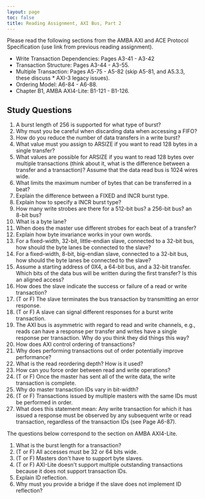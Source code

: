 ```yaml
---
layout: page
toc: false
title: Reading Assignment, AXI Bus, Part 2
---
```



Please read the following sections from the AMBA AXI and ACE Protocol Specification (use link from previous reading assignment).

* Write Transaction Dependencies: Pages A3-41 - A3-42
* Transaction Structure: Pages A3-44 - A3-55.
* Multiple Transaction: Pages A5-75 - A5-82 (skip A5-81, and A5.3.3, these discuss * AXI-3 legacy issues).
* Ordering Model: A6-84 - A6-88.
* Chapter B1, AMBA AXI4-Lite: B1-121 - B1-126.


## Study Questions
1. A burst length of 256 is supported for what type of burst?
1. Why must you be careful when discarding data when accessing a FIFO?
1. How do you reduce the number of data transfers in a write burst?
1. What value must you assign to ARSIZE if you want to read 128 bytes in a single transfer?
1. What values are possible for ARSIZE if you want to read 128 bytes over multiple transactions (think about it, what is the difference between a transfer and a transaction)? Assume that the data read bus is 1024 wires wide.
1. What limits the maximum number of bytes that can be transferred in a beat?
1. Explain the difference between a FIXED and INCR burst type.
1. Explain how to specify a INCR burst type?
1. How many write strobes are there for a 512-bit bus? a 256-bit bus? an 8-bit bus?
1. What is a byte lane?
1. When does the master use different strobes for each beat of a transfer?
1. Explain how byte invariance works in your own words.
1. For a fixed-width, 32-bit, little-endian slave, connected to a 32-bit bus, how should the byte lanes be connected to the slave?
1. For a fixed-width, 8-bit, big-endian slave, connected to a 32-bit bus, how should the byte lanes be connected to the slave?
1. Assume a starting address of 0X4, a 64-bit bus, and a 32-bit transfer. Which bits of the data bus will be written during the first transfer? Is this an aligned access?
1. How does the slave indicate the success or failure of a read or write transaction?
1. (T or F) The slave terminates the bus transaction by transmitting an error response.
1. (T or F) A slave can signal different responses for a burst write transaction.
1. The AXI bus is asymmetric with regard to read and write channels, e.g., reads can have a response per transfer and writes have a single response per transaction. Why do you think they did things this way?
1. How does AXI control ordering of transactions?
1. Why does performing transactions out of order potentially improve performance?
1. What is the read reordering depth? How is it used?
1. How can you force order between read and write operations?
1. (T or F) Once the master has sent all of the write data, the write transaction is complete.
1. Why do master transaction IDs vary in bit-width?
1. (T or F) Transactions issued by multiple masters with the same IDs must be performed in order.
1. What does this statement mean: Any write transaction for which it has issued a response must be observed by any subsequent write or read transaction, regardless of the transaction IDs (see Page A6-87).

The questions below correspond to the section on AMBA AXI4-Lite.
1. What is the burst length for a transaction?
1. (T or F) All accesses must be 32 or 64 bits wide.
1. (T or F) Masters don't have to support byte slaves.
1. (T or F) AXI-Lite doesn't support multiple outstanding transactions because it does not support transaction IDs.
1. Explain ID reflection.
1. Why must you provide a bridge if the slave does not implement ID reflection?